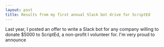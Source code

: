 ```yaml
---
layout: post
title: Results from my first annual Slack bot drive for ScriptEd
---
```


Last year, I posted an offer to write a Slack bot for any company willing to donate $5000 to ScriptEd, a non-profit I volunteer for. I'm very proud to announce 
